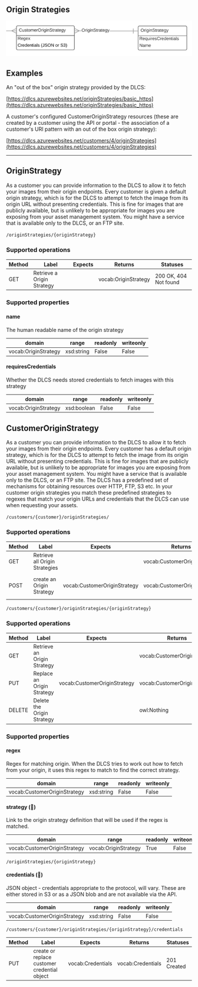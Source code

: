 ## Origin Strategies 

![](origin-strategies.png)

## Examples

An "out of the box" origin strategy provided by the DLCS:

[https://dlcs.azurewebsites.net/originStrategies/basic_https](https://dlcs.azurewebsites.net/originStrategies/basic_https)

A customer's configured CustomerOriginStrategy resources (these are created by a customer using the API or portal - the association of a customer's URI pattern with an out of the box origin strategy):

[https://dlcs.azurewebsites.net/customers/4/originStrategies](https://dlcs.azurewebsites.net/customers/4/originStrategies)


--------

## OriginStrategy


As a customer you can provide information to the DLCS to allow it to fetch your images from their origin endpoints. Every customer is given a default origin strategy, which is for the DLCS to attempt to fetch the image from its origin URL without presenting credentials. This is fine for images that are publicly available, but is unlikely to be appropriate for images you are exposing from your asset management system. You might have a service that is available only to the DLCS, or an FTP site.  


`/originStrategies/{originStrategy}`


### Supported operations


| Method | Label                      | Expects | Returns              | Statuses              |
|--------|----------------------------|---------|----------------------|-----------------------|
| GET    | Retrieve a Origin Strategy |         | vocab:OriginStrategy | 200 OK, 404 Not found |


### Supported properties


#### name

The human readable name of the origin strategy


| domain               | range      | readonly | writeonly |
|----------------------|------------|----------|-----------|
| vocab:OriginStrategy | xsd:string | False    | False     |


#### requiresCredentials

Whether the DLCS needs stored credentials to fetch images with this strategy


| domain               | range       | readonly | writeonly |
|----------------------|-------------|----------|-----------|
| vocab:OriginStrategy | xsd:boolean | False    | False     |


## CustomerOriginStrategy

As a customer you can provide information to the DLCS to allow it to fetch your images from their origin endpoints. Every customer has a default origin strategy, which is for the DLCS to attempt to fetch the image from its origin URL without presenting credentials. This is fine for images that are publicly available, but is unlikely to be appropriate for images you are exposing from your asset management system. You might have a service that is available only to the DLCS, or an FTP site. The DLCS has a predefined set of mechanisms for obtaining resources over HTTP, FTP, S3 etc. In your customer origin strategies you match these predefined strategies to regexes that match your origin URLs and credentials that the DLCS can use when requesting your assets.

`/customers/{customer}/originStrategies/`


### Supported operations


| Method | Label                          | Expects                      | Returns                      | Statuses                    |
|--------|--------------------------------|------------------------------|------------------------------|-----------------------------|
| GET    | Retrieve all Origin Strategies |                              | vocab:CustomerOriginStrategy | 200 OK                      |
| POST   | create an Origin Strategy      | vocab:CustomerOriginStrategy | vocab:CustomerOriginStrategy | 201 Created Origin Strategy |


`/customers/{customer}/originStrategies/{originStrategy}`


### Supported operations


| Method | Label                       | Expects                      | Returns                      | Statuses              |
|--------|-----------------------------|------------------------------|------------------------------|-----------------------|
| GET    | Retrieve an Origin Strategy |                              | vocab:CustomerOriginStrategy | 200 OK, 404 Not found |
| PUT    | Replace an Origin Strategy  | vocab:CustomerOriginStrategy | vocab:CustomerOriginStrategy | 200 OK, 404 Not found |
| DELETE | Delete the Origin Strategy  |                              | owl:Nothing                  | 200 OK, 404 Not found |

<!--
PATCH not supported
DELETE returns 200, not 205. Not owl:nothing but {"success": true}
-->

### Supported properties


#### regex

Regex for matching origin. When the DLCS tries to work out how to fetch from your origin, it uses this regex to match to find the correct strategy.


| domain                       | range      | readonly | writeonly |
|------------------------------|------------|----------|-----------|
| vocab:CustomerOriginStrategy | xsd:string | False    | False     |


#### strategy (🔗)

Link to the origin strategy definition that will be used if the regex is matched.


| domain                       | range                | readonly | writeonly |
|------------------------------|----------------------|----------|-----------|
| vocab:CustomerOriginStrategy | vocab:OriginStrategy | True     | False     |


`/originStrategies/{originStrategy}`


#### credentials (🔗)

JSON object - credentials appropriate to the protocol, will vary. These are either stored in S3 or as a JSON blob and are not available via the API.


| domain                       | range      | readonly | writeonly |
|------------------------------|------------|----------|-----------|
| vocab:CustomerOriginStrategy | xsd:string | False    | False     |


`/customers/{customer}/originStrategies/{originStrategy}/credentials`


| Method | Label                                        | Expects           | Returns           | Statuses    |
|--------|----------------------------------------------|-------------------|-------------------|-------------|
| PUT    | create or replace customer credential object | vocab:Credentials | vocab:Credentials | 201 Created |


